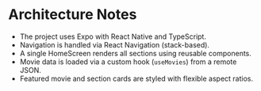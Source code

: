 # Architecture Notes

- The project uses Expo with React Native and TypeScript.
- Navigation is handled via React Navigation (stack-based).
- A single HomeScreen renders all sections using reusable components.
- Movie data is loaded via a custom hook (`useMovies`) from a remote JSON.
- Featured movie and section cards are styled with flexible aspect ratios.
